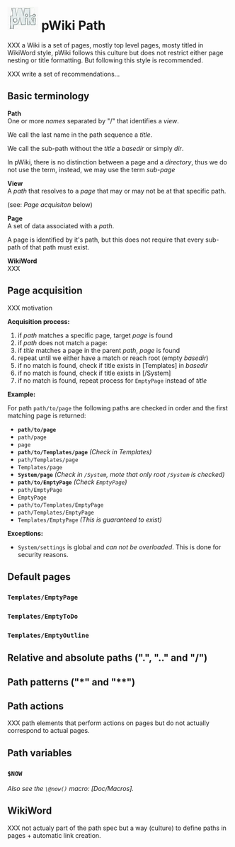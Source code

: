 # ![pWiki](img/pWiki-i.jpg) pWiki Path

XXX a Wiki is a set of pages, mostly top level pages, mosty titled in
WikiWord style, pWiki follows this culture but does not restrict either 
page nesting or title formatting. But following this style is recommended.

XXX write a set of recommendations...


## Basic terminology

**Path**  
One or more _names_ separated by "/" that identifies a _view_.

We call the last name in the path sequence a _title_.

We call the sub-path without the _title_ a _basedir_ or simply _dir_.

In pWiki, there is no distinction between a page and a _directory_, thus
we do not use the term, instead, we may use the term _sub-page_


**View**  
A _path_ that resolves to a _page_ that may or may not be at that specific
path.

(see: _Page acquisiton_ below)


**Page**  
A set of data associated with a _path_.

A page is identified by it's path, but this does not require that every
sub-path of that path must exist.


**WikiWord**  
XXX


## Page acquisition

XXX motivation

**Acquisition process:**

1. if _path_ matches a specific page, target _page_ is found 
1. if _path_ does not match a page:
  1. if _title_ matches a page in the parent _path_, _page_ is found
  1. repeat until we either have a match or reach root (empty _basedir_)
1. if no match is found, check if title exists in [Templates] in _basedir_
1. if no match is found, check if title exists in [/System]
1. if no match is found, repeat process for `EmptyPage` instead of _title_


**Example:**  

For path `path/to/page` the following paths are checked in order 
and the first matching page is returned:

- **`path/to/page`**
- `path/page`
- `page`
- **`path/to/Templates/page`** _(Check in Templates)_
- `path/Templates/page`
- `Templates/page`
- **`System/page`** _(Check in `/System`, mote that only root `/System` is checked)_
- **`path/to/EmptyPage`** _(Check `EmptyPage`)_
- `path/EmptyPage`
- `EmptyPage`
- `path/to/Templates/EmptyPage`
- `path/Templates/EmptyPage`
- `Templates/EmptyPage` _(This is guaranteed to exist)_


**Exceptions:**

- `System/settings` is global and _can not be overloaded_. This is done for 
security reasons.



## Default pages

### `Templates/EmptyPage`

### `Templates/EmptyToDo`

### `Templates/EmptyOutline`



## Relative and absolute paths (".", ".." and "/")

## Path patterns ("\*" and "\*\*")

## Path actions

XXX path elements that perform actions on pages but do not actually 
correspond to actual pages.



## Path variables

### `$NOW`

_Also see the `\@now()` macro: [Doc/Macros]._



## WikiWord

XXX not actualy part of the path spec but a way (culture) to define paths 
in pages + automatic link creation.


<!-- @filter(markdown) -->
<!-- vim:set ts=4 sw=4 ft=markdown spell : -->
